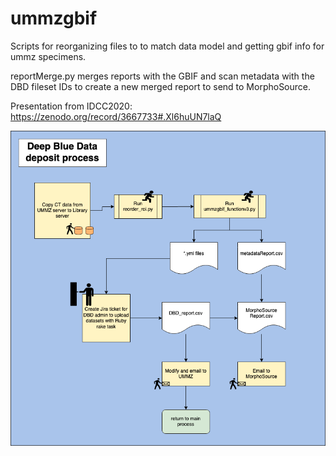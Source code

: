 # ummzgbif
Scripts for reorganizing files to to match data model and getting gbif info for ummz specimens.

reportMerge.py merges reports with the GBIF and scan metadata with the DBD fileset IDs to create a new merged report
to send to MorphoSource.

Presentation from IDCC2020: https://zenodo.org/record/3667733#.Xl6huUN7laQ

![Basic Workflow](https://github.com/mutanthumb/ummzgbif/blob/master/UMMZworkflow-Page-4.png)


